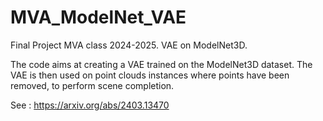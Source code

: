 # MVA_ModelNet_VAE
Final Project MVA class 2024-2025. VAE on ModelNet3D.

The code aims at creating a VAE trained on the ModelNet3D dataset.
The VAE is then used on point clouds instances where points have been removed, to perform scene completion.

See : https://arxiv.org/abs/2403.13470

